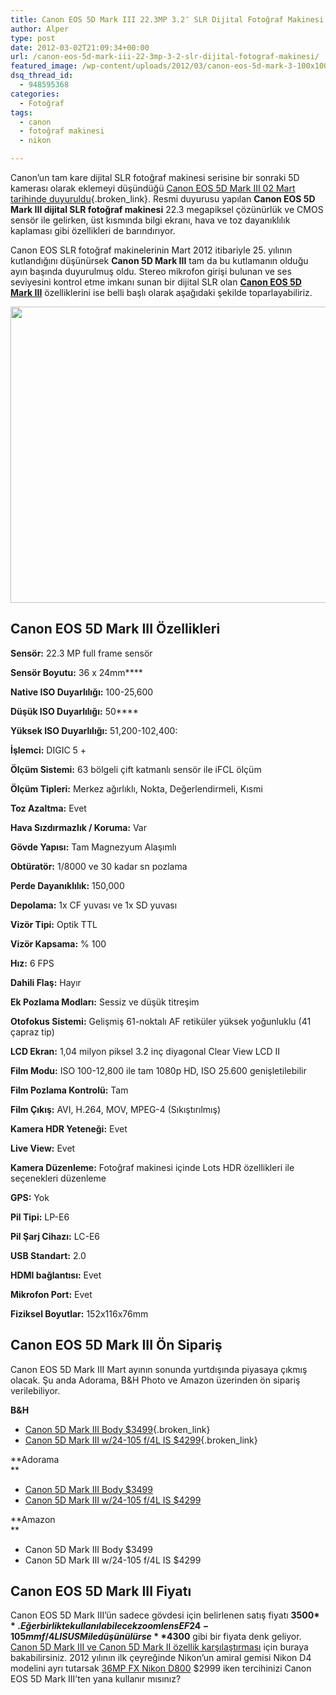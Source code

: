 ```yaml
---
title: Canon EOS 5D Mark III 22.3MP 3.2″ SLR Dijital Fotoğraf Makinesi
author: Alper
type: post
date: 2012-03-02T21:09:34+00:00
url: /canon-eos-5d-mark-iii-22-3mp-3-2-slr-dijital-fotograf-makinesi/
featured_image: /wp-content/uploads/2012/03/canon-eos-5d-mark-3-100x100.jpg
dsq_thread_id:
  - 948595368
categories:
  - Fotoğraf
tags:
  - canon
  - fotoğraf makinesi
  - nikon

---
```

Canon’un tam kare dijital SLR fotoğraf makinesi serisine bir sonraki 5D kamerası olarak eklemeyi düşündüğü [Canon EOS 5D Mark III 02 Mart tarihinde duyuruldu][1]{.broken_link}. Resmi duyurusu yapılan **Canon EOS 5D Mark III dijital SLR fotoğraf makinesi** 22.3 megapiksel çözünürlük ve CMOS sensör ile gelirken, üst kısmında bilgi ekranı, hava ve toz dayanıklılık kaplaması gibi özellikleri de barındırıyor.

Canon EOS SLR fotoğraf makinelerinin Mart 2012 itibariyle 25. yılının kutlandığını düşünürsek **Canon 5D Mark III** tam da bu kutlamanın olduğu ayın başında duyurulmuş oldu. Stereo mikrofon girişi bulunan ve ses seviyesini kontrol etme imkanı sunan bir dijital SLR olan [**Canon EOS 5D Mark III**][2] özelliklerini ise belli başlı olarak aşağıdaki şekilde toparlayabiliriz.

<img class="aligncenter size-full wp-image-8057" title="canon-eos-5d-mark-3" alt="" src="https://www.murekkep.org/wp-content/uploads/2012/03/canon-eos-5d-mark-3.jpg" width="550" height="474" srcset="https://www.murekkep.org/wp-content/uploads/2012/03/canon-eos-5d-mark-3.jpg 550w, https://www.murekkep.org/wp-content/uploads/2012/03/canon-eos-5d-mark-3-400x344.jpg 400w, https://www.murekkep.org/wp-content/uploads/2012/03/canon-eos-5d-mark-3-50x43.jpg 50w, https://www.murekkep.org/wp-content/uploads/2012/03/canon-eos-5d-mark-3-145x125.jpg 145w" sizes="(max-width: 550px) 100vw, 550px" /> 

## Canon EOS 5D Mark III Özellikleri

**Sensör:** 22.3 MP full frame sensör

**Sensör Boyutu:** 36 x 24mm****

**Native ISO Duyarlılığı:** 100-25,600

**Düşük ISO Duyarlılığı:** 50****

**Yüksek ISO Duyarlılığı:** 51,200-102,400:

**İşlemci:** DIGIC 5 +

**Ölçüm Sistemi:** 63 bölgeli çift katmanlı sensör ile iFCL ölçüm

**Ölçüm Tipleri:** Merkez ağırlıklı, Nokta, Değerlendirmeli, Kısmi

**Toz Azaltma:** Evet

**Hava Sızdırmazlık / Koruma:** Var

**Gövde Yapısı:** Tam Magnezyum Alaşımlı

**Obtüratör:** 1/8000 ve 30 kadar sn pozlama

**Perde Dayanıklılık:** 150,000

**Depolama:** 1x CF yuvası ve 1x SD yuvası

**Vizör Tipi:** Optik TTL

**Vizör Kapsama:** % 100

**Hız:** 6 FPS

**Dahili Flaş:** Hayır

**Ek Pozlama Modları:** Sessiz ve düşük titreşim

**Otofokus Sistemi:** Gelişmiş 61-noktalı AF retiküler yüksek yoğunluklu (41 çapraz tip)

**LCD Ekran:** 1,04 milyon piksel 3.2 inç diyagonal Clear View LCD II

**Film Modu:** ISO 100-12,800 ile tam 1080p HD, ISO 25.600 genişletilebilir

**Film Pozlama Kontrolü:** Tam

**Film Çıkış:** AVI, H.264, MOV, MPEG-4 (Sıkıştırılmış)

**Kamera HDR Yeteneği:** Evet

**Live View:** Evet

**Kamera Düzenleme:** Fotoğraf makinesi içinde Lots HDR özellikleri ile seçenekleri düzenleme

**GPS:** Yok

**Pil Tipi:** LP-E6

**Pil Şarj Cihazı:** LC-E6

**USB Standart:** 2.0

**HDMI bağlantısı:** Evet

**Mikrofon Port:** Evet

**Fiziksel Boyutlar:** 152x116x76mm

## Canon EOS 5D Mark III Ön Sipariş

Canon EOS 5D Mark III Mart ayının sonunda yurtdışında piyasaya çıkmış olacak. Şu anda Adorama, B&H Photo ve Amazon üzerinden ön sipariş verilebiliyor.

**B&H**

  * [Canon 5D Mark III Body $3499][3]{.broken_link}
  * [Canon 5D Mark III w/24-105 f/4L IS $4299][4]{.broken_link}

**Adorama  
** 

  * <a href="https://www.adorama.com/ICA5DM3.html?kbid=64393" target="_blank" class="broken_link">Canon 5D Mark III Body $3499</a>
  * <a href="https://www.adorama.com/ICA5DM3K.html?kbid=64393" target="_blank" class="broken_link">Canon 5D Mark III w/24-105 f/4L IS $4299</a>

**Amazon  
** 

  * Canon 5D Mark III Body $3499
  * Canon 5D Mark III w/24-105 f/4L IS $4299

## Canon EOS 5D Mark III Fiyatı

Canon EOS 5D Mark III&#8217;ün sadece gövdesi için belirlenen satış fiyatı **3500$**. Eğer birlikte kullanılabilecek zoom lens EF 24-105mm f/4L IS USM ile düşünülürse **4300$** gibi bir fiyata denk geliyor. <a href="https://www.turknikon.com/canon-5d-mark-iii-ve-canon-5d-mark-ii-ozellik-karsilastirmasi-7074" target="_blank" class="broken_link">Canon 5D Mark III ve Canon 5D Mark II özellik karşılaştırması</a> için buraya bakabilirsiniz. 2012 yılının ilk çeyreğinde Nikon&#8217;un amiral gemisi Nikon D4 modelini ayrı tutarsak <a href="https://www.murekkep.org/nikon-d800-36-3mp-fx-4-fps-duyuruldu-7726" target="_blank" class="broken_link">36MP FX Nikon D800</a> $2999 iken tercihinizi Canon EOS 5D Mark III&#8217;ten yana kullanır mısınız?

 [1]: https://www.murekkep.org/canon-eos-5d-mark-iii-22mp-ile-02-martta-duyurulabilir-8036
 [2]: https://www.murekkep.org/kamera/canon/eos-5d-mark-iii "canon eos 5d mark iii"
 [3]: https://www.bhphotovideo.com/c/product/847545-REG/Canon_5260A002_EOS_5D_Mark_III.html/BI/2466/KBID/3296
 [4]: https://www.bhphotovideo.com/c/product/847546-REG/Canon_5260B009_EOS_5D_Mark_III.html/BI/2466/KBID/3296
